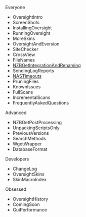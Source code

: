 Everyone

  * OversightIntro
  * ScreenShots
  * InstallingOversight
  * RunningOversight
  * MoreSkins
  * OversightAndEversion
  * SiteChecker
  * CrossView
  * FileNames
  * [NZBGetIntegrationAndRenaming](NZBGetIntegrationAndRenaming.md)
  * SendingLogReports
  * [NASTimeouts](NASTimeouts.md)
  * PruningFiles
  * KnownIssues
  * FullScans
  * IncrementalScans
  * FrequentlyAskedQuestions

Advanced

  * NZBGetPostProcessing
  * UnpackingScriptsOnly
  * PreviousVersions
  * SearchMethods
  * WgetWrapper
  * DatabaseFormat

Developers
  * ChangeLog
  * OversightSkins
  * SkinMacroIndex

Obsessed

  * OversightHistory
  * ComingSoon
  * GuiPerformance
